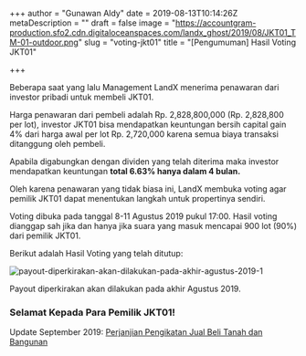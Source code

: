 +++
author = "Gunawan Aldy"
date = 2019-08-13T10:14:26Z
metaDescription = ""
draft = false
image = "https://accountgram-production.sfo2.cdn.digitaloceanspaces.com/landx_ghost/2019/08/JKT01_TM-01-outdoor.png"
slug = "voting-jkt01"
title = "[Pengumuman] Hasil Voting JKT01"

+++


Beberapa saat yang lalu Management LandX menerima penawaran dari investor pribadi untuk membeli JKT01.

Harga penawaran dari pembeli adalah Rp. 2,828,800,000 (Rp. 2,828,800 per lot), investor JKT01 bisa mendapatkan keuntungan bersih capital gain 4% dari harga awal per lot Rp. 2,720,000 karena semua biaya transaksi ditanggung oleh pembeli.

Apabila digabungkan dengan dividen yang telah diterima maka investor mendapatkan keuntungan **total 6.63% hanya dalam 4 bulan.**

Oleh karena penawaran yang tidak biasa ini, LandX membuka voting agar pemilik JKT01 dapat menentukan langkah untuk propertinya sendiri.

Voting dibuka pada tanggal 8-11 Agustus 2019 pukul 17:00. Hasil voting dianggap sah jika dan hanya jika suara yang masuk mencapai 900 lot (90%) dari pemilik JKT01.

Berikut adalah Hasil Voting yang telah ditutup:

![payout-diperkirakan-akan-dilakukan-pada-akhir-agustus-2019-1](https://accountgram-production.sfo2.cdn.digitaloceanspaces.com/landx_ghost/2021/09/payout-diperkirakan-akan-dilakukan-pada-akhir-agustus-2019-1.jpg)

Payout diperkirakan akan dilakukan pada akhir Agustus 2019.

### Selamat Kepada Para Pemilik JKT01!



Update September 2019: [Perjanjian Pengikatan Jual Beli Tanah dan Bangunan](https://drive.google.com/open?id=1xjNLbkMCVTo76wCXzN0h8v-vLpeUKXMx)

